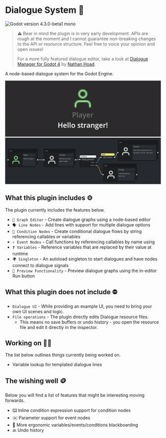 # Dialogue System 💬
![Godot version 4.3.0-beta1 mono](https://img.shields.io/badge/Godot_.NET-4.3.0-beta.1-blue)

> ⚠️ Bear in mind the plugin is in very early development. APIs are rough at the moment and I cannot guarantee non-breaking changes to the API or resource structure. Feel free to voice your opinion and open issues!
>
> For a more fully featured dialogue editor, take a look at [Dialogue Manager for Godot 4](https://github.com/nathanhoad/godot_dialogue_manager) by [Nathan Hoad](https://nathanhoad.net/).

A node-based dialogue system for the Godot Engine.

![alt text](addons/dianodes/media/example.gif)
![alt text](addons/dianodes/media/graph.png)


## What this plugin includes ⚙️

The plugin currently includes the features below.

- `🌳 Graph Editor` - Create dialogue graphs using a node-based editor
- `🗣️ Line Nodes` - Add lines with support for multiple dialogue options
- `🔀 Condition Nodes` - Create conditional dialogue flows by string referencing callables or variables
- `⚡ Event Nodes` - Call functions by referencing callables by name using 
- `❓ Variables` - Reference variables that are replaced by their value at runtime
- `🌍 Singleton` - An autoload singleton to start dialogues and have nodes connect to dialogue signals
- `👀 Preview Functionality` - Preview dialogue graphs using the in-editor Run button

## What this plugin does not include ⛔️

- `Dialogue UI` - While providing an example UI, you need to bring your own UI scenes and logic.
- `File operations` - The plugin directly edits Dialogue resource files. 
  - This means no save buffers or undo history - you open the resource file and edit it directly in the inspector.

## Working on 👷🏼

The list below outlines things currently being worked on.

- Variable lookup for templated dialogue lines

## The wishing well 🪙

Below you will find a list of features that might be interesting moving forwards.

- ⌨️ Inline condition expression support for condition nodes
- ✉️ Parameter support for event nodes
- 📝 More ergonomic variables/events/conditions blackboarding
- 🔙 Undo history
